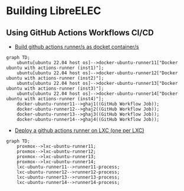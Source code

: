 # Building LibreELEC
## Using GitHub Actions Workflows CI/CD
- [Build github actions runner/s as docket container/s](build-docker-gha-runner.md)
```mermaid
graph TD;
    ubuntu[ubuntu 22.04 host os]-->docker-ubuntu-runner11["Docker ubuntu with actions-runner (inst1)"];
    ubuntu[ubuntu 22.04 host os]-->docker-ubuntu-runner12["Docker ubuntu with actions-runner (inst2)"];
    ubuntu[ubuntu 22.04 host os]-->docker-ubuntu-runner13["Docker ubuntu with actions-runner (inst3)"];
    ubuntu[ubuntu 22.04 host os]-->docker-ubuntu-runner14["Docker ubuntu with actions-runner (inst4)"];
    docker-ubuntu-runner11-->ghaj1((GitHub Workflow Job));
    docker-ubuntu-runner12-->ghaj2((GitHub Workflow Job));
    docker-ubuntu-runner13-->ghaj3((GitHub Workflow Job));
    docker-ubuntu-runner14-->ghaj4((GitHub Workflow Job));
```
- [Deploy a github actions runner on LXC (one per LXC)](build-lxc-gha-runner.md)
```mermaid
graph TD;
    proxmox-->lxc-ubuntu-runner11;
    proxmox-->lxc-ubuntu-runner12;
    proxmox-->lxc-ubuntu-runner13;
    proxmox-->lxc-ubuntu-runner14;
    lxc-ubuntu-runner11-->runner11-process;
    lxc-ubuntu-runner12-->runner12-process;
    lxc-ubuntu-runner13-->runner13-process;
    lxc-ubuntu-runner14-->runner14-process;
```
